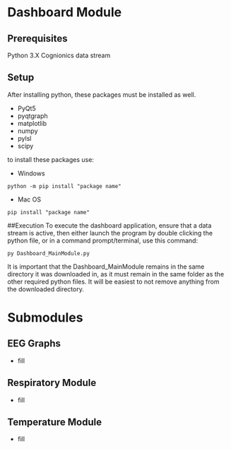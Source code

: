 # Dashboard Module
## Prerequisites
Python 3.X
Cognionics data stream

## Setup
After installing python, these packages must be installed as well.
- PyQt5
- pyqtgraph
- matplotlib
- numpy
- pylsl
- scipy

to install these packages use:
- Windows
```
python -m pip install "package name"
```
- Mac OS
```
pip install "package name"
```
##Execution
To execute the dashboard application, ensure that a data stream is active, then either launch the program by double clicking the python file, or in a command prompt/terminal, use this command:
```
py Dashboard_MainModule.py
```
It is important that the Dashboard_MainModule remains in the same directory it was downloaded in, as it must remain in the same folder as the other required python files. It will be easiest to not remove anything from the downloaded directory.


# Submodules
## EEG Graphs
- fill
## Respiratory Module
- fill
## Temperature Module
- fill
